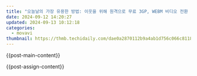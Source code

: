 ```yaml
---
title: "오늘날의 가장 유용한 방법: 이웃을 위해 원격으로 무료 3GP, WEBM 비디오 전환 - Movavi"
date: 2024-09-12 14:20:27
updated: 2024-09-13 10:12:18
categories:
  - movavi
thumbnail: https://thmb.techidaily.com/dae0a2870112b9a4ab1d756c066c8118fc25545f432e94a76fa542274edb47a5.jpg
---
```


{{post-main-content}}

<ins class="adsbygoogle"
     style="display:block"
     data-ad-format="autorelaxed"
     data-ad-client="ca-pub-7571918770474297"
     data-ad-slot="1223367746"></ins>

{{post-assign-content}}

<ins class="adsbygoogle"
     style="display:block"
     data-ad-client="ca-pub-7571918770474297"
     data-ad-slot="8358498916"
     data-ad-format="auto"
     data-full-width-responsive="true"></ins>
